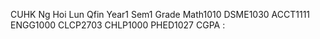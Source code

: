 CUHK Ng Hoi Lun
Qfin Year1 Sem1 Grade
Math1010
DSME1030
ACCT1111
ENGG1000
CLCP2703
CHLP1000
PHED1027
CGPA :